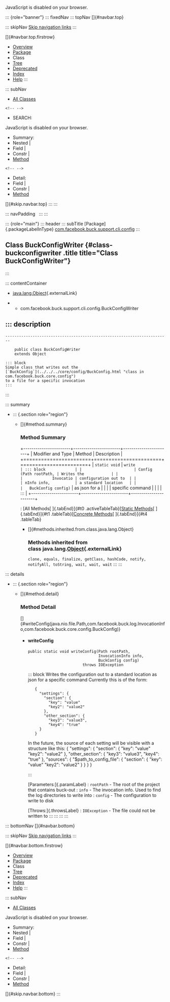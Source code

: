 <div>

JavaScript is disabled on your browser.

</div>

::: {role="banner"}
::: fixedNav
::: topNav
[]{#navbar.top}

::: skipNav
[Skip navigation links](#skip.navbar.top "Skip navigation links")
:::

[]{#navbar.top.firstrow}

-   [Overview](../../../../../../index.html)
-   [Package](package-summary.html)
-   Class
-   [Tree](package-tree.html)
-   [Deprecated](../../../../../../deprecated-list.html)
-   [Index](../../../../../../index-all.html)
-   [Help](../../../../../../help-doc.html)
:::

::: subNav
-   [All Classes](../../../../../../allclasses.html)

```{=html}
<!-- -->
```
-   SEARCH:

<div>

<div>

JavaScript is disabled on your browser.

</div>

</div>

<div>

-   Summary: 
-   Nested \| 
-   Field \| 
-   Constr \| 
-   [Method](#method.summary)

```{=html}
<!-- -->
```
-   Detail: 
-   Field \| 
-   Constr \| 
-   [Method](#method.detail)

</div>

[]{#skip.navbar.top}
:::
:::

::: navPadding
 
:::
:::

::: {role="main"}
::: header
::: subTitle
[Package]{.packageLabelInType} [com.facebook.buck.support.cli.config](package-summary.html)
:::

## Class BuckConfigWriter {#class-buckconfigwriter .title title="Class BuckConfigWriter"}
:::

::: contentContainer
-   [java.lang.Object](http://docs.oracle.com/javase/7/docs/api/java/lang/Object.html?is-external=true "class or interface in java.lang"){.externalLink}

-   -   com.facebook.buck.support.cli.config.BuckConfigWriter

::: description
-   

    ------------------------------------------------------------------------

        public class BuckConfigWriter
        extends Object

    ::: block
    Simple class that writes out the
    [`BuckConfig`](../../../core/config/BuckConfig.html "class in com.facebook.buck.core.config")
    to a file for a specific invocation
    :::
:::

::: summary
-   ::: {.section role="region"}
    -   []{#method.summary}

        ### Method Summary

        +-----------------------+-----------------------+-----------------------+
        | Modifier and Type     | Method                | Description           |
        +=======================+=======================+=======================+
        | `static void`         | `write                | ::: block             |
        |                       | Config​(Path rootPath, | Writes the            |
        |                       |             Invocatio | configuration out to  |
        |                       | nInfo info,           | a standard location   |
        |                       |   BuckConfig config)` | as json for a         |
        |                       |                       | specific command      |
        |                       |                       | :::                   |
        +-----------------------+-----------------------+-----------------------+

        : [All Methods[ ]{.tabEnd}]{#t0 .activeTableTab}[[Static
        Methods](javascript:show(1);)[ ]{.tabEnd}]{#t1
        .tableTab}[[Concrete
        Methods](javascript:show(8);)[ ]{.tabEnd}]{#t4 .tableTab}

        -   []{#methods.inherited.from.class.java.lang.Object}

            ### Methods inherited from class java.lang.[Object](http://docs.oracle.com/javase/7/docs/api/java/lang/Object.html?is-external=true "class or interface in java.lang"){.externalLink}

            `clone, equals, finalize, getClass, hashCode, notify, notifyAll, toString, wait, wait, wait`
    :::
:::

::: details
-   ::: {.section role="region"}
    -   []{#method.detail}

        ### Method Detail

        []{#writeConfig(java.nio.file.Path,com.facebook.buck.log.InvocationInfo,com.facebook.buck.core.config.BuckConfig)}

        -   #### writeConfig

            ``` methodSignature
            public static void writeConfig​(Path rootPath,
                                           InvocationInfo info,
                                           BuckConfig config)
                                    throws IOException
            ```

            ::: block
            Writes the configuration out to a standard location as json
            for a specific command
            Currently this is of the form:

                   {
                     "settings": {
                       "section": {
                         "key": "value"
                         "key2": "value2"
                       },
                       "other_section": {
                         "key3": "value3",
                         "key4": "true"
                     }
                   }
                 

            In the future, the source of each setting will be visible
            with a structure like this:
                   {
                     "settings": {
                       "section": {
                         "key": "value"
                         "key2": "value2"
                       },
                       "other_section": {
                         "key3": "value3",
                         "key4": "true"
                     },
                     "sources": {
                       "$path_to_config_file": {
                         "section": {
                           "key": "value"
                           "key2": "value2"
                         }
                       }
                     }
                   }
                 
            :::

            [Parameters:]{.paramLabel}
            :   `rootPath` - The root of the project that contains
                buck-out
            :   `info` - The invocation info. Used to find the log
                directories to write into
            :   `config` - The configuration to write to disk

            [Throws:]{.throwsLabel}
            :   `IOException` - The file could not be written to
    :::
:::
:::
:::

::: bottomNav
[]{#navbar.bottom}

::: skipNav
[Skip navigation links](#skip.navbar.bottom "Skip navigation links")
:::

[]{#navbar.bottom.firstrow}

-   [Overview](../../../../../../index.html)
-   [Package](package-summary.html)
-   Class
-   [Tree](package-tree.html)
-   [Deprecated](../../../../../../deprecated-list.html)
-   [Index](../../../../../../index-all.html)
-   [Help](../../../../../../help-doc.html)
:::

::: subNav
-   [All Classes](../../../../../../allclasses.html)

<div>

<div>

JavaScript is disabled on your browser.

</div>

</div>

<div>

-   Summary: 
-   Nested \| 
-   Field \| 
-   Constr \| 
-   [Method](#method.summary)

```{=html}
<!-- -->
```
-   Detail: 
-   Field \| 
-   Constr \| 
-   [Method](#method.detail)

</div>

[]{#skip.navbar.bottom}
:::
